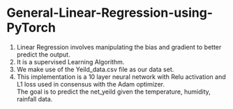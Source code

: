 # General-Linear-Regression-using-PyTorch

1. Linear Regression involves manipulating the bias and gradient to better predict the output. 
2. It is a supervised Learning Algorithm. 
3. We make use of the Yeild_data.csv file as our data set. 
4. This implementation is a 10 layer neural network with Relu activation and L1 loss used in consensus with the Adam optimizer.  
The goal is to predict the net_yeild given the temperature, humidity, rainfall data. 
